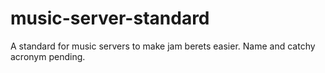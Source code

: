 # music-server-standard
A standard for music servers to make jam berets easier. Name and catchy acronym pending.
